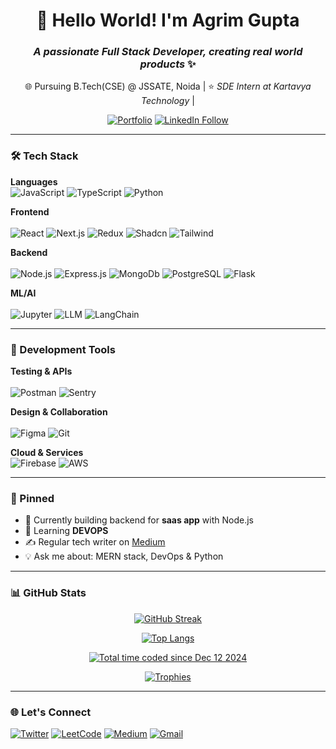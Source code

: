 <div align="center">
  
# 👋 Hello World! I'm Agrim Gupta 
### *A passionate Full Stack Developer, creating real world products* ✨
🌐 Pursuing B.Tech(CSE) @ JSSATE, Noida | 
⭐ *SDE Intern at Kartavya Technology* | 

[![Portfolio](https://img.shields.io/badge/🔗_Portfolio-000000?style=for-the-badge&logo=vercel&logoColor=white)](https://agrimdev.vercel.app/)
[![LinkedIn Follow](https://img.shields.io/badge/LinkedIn-0077B5?style=for-the-badge&logo=linkedin&logoColor=white)](https://www.linkedin.com/in/agrim-gupta08/)
  
</div>

---

### 🛠️ Tech Stack

**Languages**
<br/>
![JavaScript](https://img.shields.io/badge/-JavaScript-F7DF1E?logo=javascript&logoColor=black&style=flat)
![TypeScript](https://img.shields.io/badge/-TypeScript-3178C6?logo=typescript&logoColor=white&style=flat)
![Python](https://img.shields.io/badge/-Python-3776AB?logo=python&logoColor=white&style=flat)

**Frontend**  
<br/>
![React](https://img.shields.io/badge/-React-61DAFB?logo=react&logoColor=white&style=flat)
![Next.js](https://img.shields.io/badge/-Next.js-000000?logo=next.js&logoColor=white&style=flat)
![Redux](https://img.shields.io/badge/-Redux-764ABC?logo=redux&logoColor=white&style=flat)
![Shadcn](https://img.shields.io/badge/-shadcn-000000?logo=react&logoColor=white&style=flat)
![Tailwind](https://img.shields.io/badge/-Tailwind-06B6D4?logo=tailwindcss&logoColor=white&style=flat)

**Backend**  
<br/>
![Node.js](https://img.shields.io/badge/-Node.js-339933?logo=node.js&logoColor=white&style=flat)
![Express.js](https://img.shields.io/badge/-Express.js-000000?logo=express&logoColor=white&style=flat)
![MongoDb](https://img.shields.io/badge/-MongoDB-47A248?logo=mongodb&logoColor=white&style=flat)
![PostgreSQL](https://img.shields.io/badge/-PostgreSQL-4169E1?logo=postgresql&logoColor=white&style=flat)
![Flask](https://img.shields.io/badge/-Flask-000000?logo=flask&logoColor=white&style=flat)


**ML/AI**  
<br/>
![Jupyter](https://img.shields.io/badge/-Jupyter-F37626?logo=jupyter&logoColor=white&style=flat)
![LLM](https://img.shields.io/badge/-LLMs-FF6F61?logo=openai&logoColor=white&style=flat)
![LangChain](https://img.shields.io/badge/-LangChain-FF6F61?logo=openai&logoColor=white&style=flat)

---

### 🔧 Development Tools

**Testing & APIs**  
<br/>
![Postman](https://img.shields.io/badge/-Postman-FF6C37?logo=postman&logoColor=white&style=flat)
![Sentry](https://img.shields.io/badge/-Sentry-362D59?logo=sentry&logoColor=white&style=flat)

**Design & Collaboration**  
<br/>
![Figma](https://img.shields.io/badge/-Figma-F24E1E?logo=figma&logoColor=white&style=flat)
![Git](https://img.shields.io/badge/-Git-F05032?logo=git&logoColor=white&style=flat)

**Cloud & Services** 
<br/>
![Firebase](https://img.shields.io/badge/-Firebase-FFCA28?logo=firebase&logoColor=black&style=flat)
![AWS](https://img.shields.io/badge/-aws-000000?logo=amazon-aws&logoColor=FF9900&style=flat)


---

### 📌 Pinned

- 🔭 Currently building backend for **saas app** with Node.js
- 🌱 Learning **DEVOPS** 
- ✍️ Regular tech writer on [Medium](https://medium.com/@agrimgupta0805)
- 💡 Ask me about: MERN stack, DevOps & Python 


---

### 📊 GitHub Stats

<div align="center">
  
[![GitHub Streak](https://streak-stats.demolab.com?user=agrim08&theme=dark&border_radius=5)](https://git.io/streak-stats)



[![Top Langs](https://github-readme-stats.vercel.app/api/top-langs/?username=agrim08&layout=compact&theme=vision-friendly-dark)](https://github.com/agrim08/github-readme-stats)

<a href="https://wakatime.com/@b18a6892-8379-44af-9031-f5c27043cdd3"><img src="https://wakatime.com/badge/user/b18a6892-8379-44af-9031-f5c27043cdd3.svg" alt="Total time coded since Dec 12 2024" /></a>

[![Trophies](https://github-profile-trophy.vercel.app/?username=agrim08&theme=onedark&row=2&column=3)](https://github.com/ryo-ma/github-profile-trophy)


</div>

---

### 🌐 Let's Connect

[![Twitter](https://img.shields.io/badge/Twitter-1DA1F2?logo=twitter&logoColor=white&style=for-the-badge)](https://x.com/AgrimGupta0805)
[![LeetCode](https://img.shields.io/badge/-LeetCode-FFA116?style=for-the-badge&logo=leetcode&logoColor=black)](https://leetcode.com/u/kjCG65pzh9/)
[![Medium](https://img.shields.io/badge/Medium-12100E?style=for-the-badge&logo=medium&logoColor=white)](https://medium.com/@agrimgupta0805)
[![Gmail](https://img.shields.io/badge/Gmail-D14836?style=for-the-badge&logo=gmail&logoColor=white)](mailto:agrimgupta8105@gmail.com)

